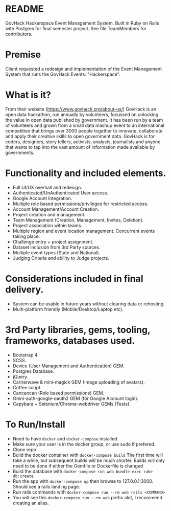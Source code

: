 # README
GovHack Hackerspace Event Management System. Built in Ruby on Rails with Postgres for final semester project. See file TeamMembers for contributors.

# Premise
Client requested a redesign and implementation of the Event Management System that runs the GovHack Events: "Hackerspace".  

# What is it?
From their website (https://www.govhack.org/about-us/) GovHack is an open data hackathon, run annually by volunteers, focussed on unlocking the value in open data published by government. It has been run by a team of volunteers and grown from a small data mashup event to an international competition that brings over 3000 people together to innovate, collaborate and apply their creative skills to open government data. GovHack is for coders, designers, story tellers, activists, analysts, journalists and anyone that wants to tap into the vast amount of information made available by governments.

# Functionality and included elements.
- Full UI/UX overhall and redesign.
- Authenticated/UnAuthenticated User access.
- Google Account Integration.
- Multiple role based permissions/privileges for restricted access.
- Account Management/Account Creation.
- Project creation and management.
- Team Management (Creation, Management, Invites, Deletion).
- Project association within teams.
- Multiple region and event location management. Concurrent events taking place.
- Challenge entry + project assignment.
- Dataset inclusion from 3rd Party sources.
- Multiple event types (State and National).
- Judging Criteria and ability to Judge projects.

# Considerations included in final delivery.
- System can be usable in future years without clearing data or rehosting.
- Multi-platform friendly (Mobile/Desktop/Laptop etc).

# 3rd Party libraries, gems, tooling, frameworks, databases used.
- Bootstrap 4.
- SCSS.
- Device (User Management and Authentication) GEM.
- Postgres Database.
- jQuery.
- Carrierwave & mini-magick GEM (Image uploading of avatars).
- Coffee script.
- Cancancan (Role based permissions) GEM.
- Omni-auth-google-oauth2 GEM (for Google Account login).
- Capybara + Selenium/Chrome-webdriver GEMs (Tests).

# To Run/Install
* Need to have `docker` and `docker-compose` installed. 
* Make sure your user is in the docker group, or use sudo if prefered.
* Clone repo  
* Build the docker container with `docker-compose build` The first time will 
take a while, but subsequent builds will be much shorter. Builds will only need to be done if either the Gemfile or Dockerfile is changed
* Build the database with `docker-compose run web bundle exec rake db:create`
* Run the app with `docker-compose up` then browse to 127.0.0.1:3000. Should see a rails landing page.
* Run rails commands with `docker-compose run --rm web rails <COMMAND>`
* You will see this `docker-compose run --rm web` prefix alot, I recommend creating an alias. 
